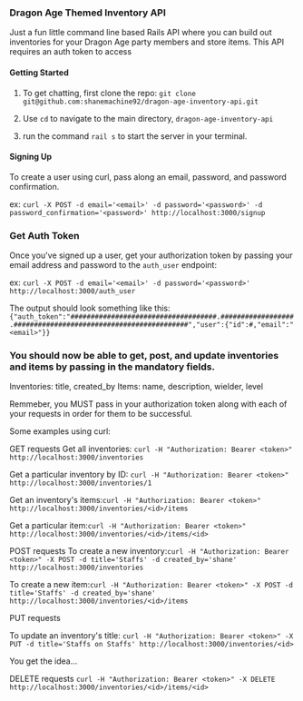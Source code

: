 ### Dragon Age Themed Inventory API

Just a fun little command line based Rails API where you can build out inventories for your Dragon Age party members and store items. This API requires an auth token to access

#### Getting Started

1. To get chatting, first clone the repo: `git clone git@github.com:shanemachine92/dragon-age-inventory-api.git`

2. Use `cd` to navigate to the main directory, `dragon-age-inventory-api`

3. run the command `rail s` to start the server in your terminal.

#### Signing Up

To create a user using curl, pass along an email, password, and password confirmation.

ex: `curl -X POST -d email='<email>' -d password='<password>' -d password_confirmation='<password>' http://localhost:3000/signup`

### Get Auth Token

Once you've signed up a user, get your authorization token by passing your email address and password to the `auth_user` endpoint:

ex: `curl -X POST -d email='<email>' -d password='<password>' http://localhost:3000/auth_user`

The output should look something like this: `{"auth_token":"####################################.##################.###########################################","user":{"id":#,"email":"<email>"}}`

### You should now be able to get, post, and update inventories and items by passing in the mandatory  fields.

Inventories: title, created_by
Items: name, description, wielder, level

Remmeber, you MUST pass in your authorization token along with each of your requests in order for them to be successful.

Some examples using curl:

GET requests
Get all inventories: `curl -H "Authorization: Bearer <token>" http://localhost:3000/inventories`

Get a particular inventory by ID: `curl -H "Authorization: Bearer <token>" http://localhost:3000/inventories/1`

Get an inventory's items:`curl -H "Authorization: Bearer <token>" http://localhost:3000/inventories/<id>/items`

Get a particular item:`curl -H "Authorization: Bearer <token>" http://localhost:3000/inventories/<id>/items/<id>`

POST requests
To create a new inventory:`curl -H "Authorization: Bearer <token>" -X POST -d title='Staffs' -d created_by='shane' http://localhost:3000/inventories`

To create a new item:`curl -H "Authorization: Bearer <token>" -X POST -d title='Staffs' -d created_by='shane' http://localhost:3000/inventories/<id>/items`

PUT requests

To update an inventory's title: `curl -H "Authorization: Bearer <token>" -X PUT -d title='Staffs on Staffs' http://localhost:3000/inventories/<id>`

You get the idea...

DELETE requests
`curl -H "Authorization: Bearer <token>" -X DELETE http://localhost:3000/inventories/<id>/items/<id>`






